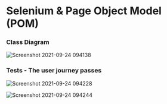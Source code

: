 # Selenium & Page Object Model (POM) 

### Class Diagram

![Screenshot 2021-09-24 094138](https://user-images.githubusercontent.com/55961303/134645526-dd0889a8-0b3c-4fa4-a3f7-203705a46bd8.png)

### Tests - The user journey passes

![Screenshot 2021-09-24 094228](https://user-images.githubusercontent.com/55961303/134645626-79141395-87e8-41ee-991e-d96be97e493c.png)

![Screenshot 2021-09-24 094244](https://user-images.githubusercontent.com/55961303/134645695-e17b04de-c6a8-4f57-a4f7-e3b1fb5a1fe7.png)

